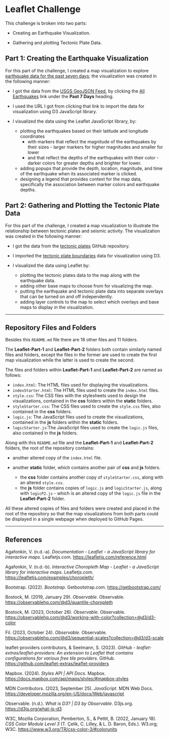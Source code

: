 # Leaflet Challenge

This challenge is broken into two parts:

- Creating an Earthquake Visualization.

- Gathering and plotting Tectonic Plate Data.

## Part 1: Creating the Earthquake Visualization

For this part of the challenge, I created a map visualization to explore [earthquake data for the past seven days](https://earthquake.usgs.gov/earthquakes/feed/v1.0/summary/all_week.geojson); the visualization was created in the following manner:

- I got the data from the [USGS GeoJSON Feed](https://earthquake.usgs.gov/earthquakes/feed/v1.0/geojson.php), by clicking the [All Earthquakes](https://earthquake.usgs.gov/earthquakes/feed/v1.0/summary/all_week.geojson) link under the **Past 7 Days** heading.

- I used the URL I got from clicking that link to import the data for visualization using D3 JavaScript library.

- I visualized the data using the Leaflet JavaScript library, by:
  - plotting the earthquakes based on their latitude and longitude coordinates
    - with markers that reflect the magnitude of the earthquakes by their sizes - larger markers for higher magnitudes and smaller for lower
    - and that reflect the depths of the earthquakes with their color - darker colors for greater depths and brighter for lower.
  - adding popups that provide the depth, location, magnitude, and time of the earthquake when its associated marker is clicked.
  - designing a legend that provides context for the map data, specifically the association between marker colors and earthquake depths.

## Part 2: Gathering and Plotting the Tectonic Plate Data

For this part of the challenge, I created a map visualization to illustrate the relationship between tectonic plates and seismic activity. The visualization was created in the following manner:

- I got the data from the [tectonic plates](https://github.com/fraxen/tectonicplates) GitHub repository.

- I imported the [tectonic plate boundaries](https://raw.githubusercontent.com/fraxen/tectonicplates/master/GeoJSON/PB2002_boundaries.json) data for visualization using D3.

- I visualized the data using Leaflet by:
  - plotting the tectonic plates data to the map along with the earthquake data.
  - adding other base maps to choose from for visualizing the map.
  - putting the earthquake and tectonic plate data into separate overlays that can be turned on and off independently.
  - adding layer controls to the map to select which overlays and base maps to display in the visualization.

---

## **Repository Files and Folders**

Besides this `README.md` file there are 18 other files and 11 folders.

The **Leaflet-Part-1** and **Leaflet-Part-2** folders both contain similarly named files and folders, except the files in the former are used to create the first map visualization while the latter is used to create the second.

The files and folders within **Leaflet-Part-1** and **Leaflet-Part-2** are named as follows:

- `index.html`: The HTML files used for displaying the visualizations.
- `indexStarter.html`: The HTML files used to create the `index.html` files.
- `style.css`: The CSS files with the stylesheets used to design the visualizations, contained in the **css** folders within the **static** folders.
- `styleStarter.css`: The CSS files used to create the `style.css` files, also contained in the **css** folders.
- `logic.js`: The JavaScript files used to create the visualizations, contained in the **js** folders within the **static** folders.
- `logicStarter.js`:The JavaScript files used to create the `logic.js` files, also contained in the **js** folders.

Along with this `README.md` file and the **Leaflet-Part-1** and **Leaflet-Part-2** folders, the root of the repository contains:

- another altered copy of the `index.html` file.

- another **static** folder, which contains another pair of **css** and **js** folders.

  - the **css** folder contains another copy of `styleStarter.css`, along with an altered `style.css`.
  - the **js** folder contains copies of `logic.js` and `logicStarter.js`, along with `logicP2.js` - which is an altered copy of the `logic.js` file in the **Leaflet-Part-2** folder.

All these altered copies of files and folders were created and placed in the root of the repository so that the map visualizations from both parts could be displayed in a single webpage when deployed to GitHub Pages.

---

## **References**

Agafonkin, V. (n.d.-a). *Documentation - Leaflet - a JavaScript library for interactive maps*. Leafletjs.com. <https://leafletjs.com/reference.html>

Agafonkin, V. (n.d.-b). *Interactive Choropleth Map - Leaflet - a JavaScript library for interactive maps*. Leafletjs.com. <https://leafletjs.com/examples/choropleth/>

Bootstrap. (2022). *Bootstrap*. Getbootstrap.com. <https://getbootstrap.com/>

Bostock, M. (2019, January 29). *Observable*. Observable. <https://observablehq.com/@d3/quantile-choropleth>

Bostock, M. (2023, October 26). *Observable*. Observable. <https://observablehq.com/@d3/working-with-color?collection=@d3/d3-color>

Fil. (2023, October 24). *Observable*. Observable. <https://observablehq.com/@d3/sequential-scales?collection=@d3/d3-scale>

leaflet-providers contributors, & Seelmann, S. (2023). *GitHub - leaflet-extras/leaflet-providers: An extension to Leaflet that contains configurations for various free tile providers*. GitHub. <https://github.com/leaflet-extras/leaflet-providers>

Mapbox. (2024). *Styles API | API Docs*. Mapbox. <https://docs.mapbox.com/api/maps/styles/#mapbox-styles>

MDN Contributors. (2023, September 25). *JavaScript*. MDN Web Docs. <https://developer.mozilla.org/en-US/docs/Web/javascript>

Observable. (n.d.). *What is D3? | D3 by Observable*. D3js.org. <https://d3js.org/what-is-d3>

W3C, Mozilla Corporation, Pemberton, S., & Pettit, B. (2022, January 18). *CSS Color Module Level 3* (T. Çelik, C. Lilley, & L. D. Baron, Eds.). W3.org; W3C. <https://www.w3.org/TR/css-color-3/#colorunits>
